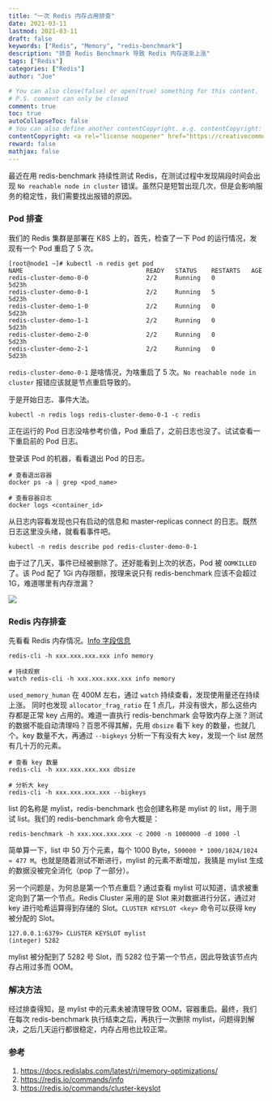 ```yaml
---
title: "一次 Redis 内存占用排查"
date: 2021-03-11
lastmod: 2021-03-11
draft: false
keywords: ["Redis", "Memory", "redis-benchmark"]
description: "排查 Redis Benchmark 导致 Redis 内存逐渐上涨"
tags: ["Redis"]
categories: ["Redis"]
author: "Joe"

# You can also close(false) or open(true) something for this content.
# P.S. comment can only be closed
comment: true
toc: true
autoCollapseToc: false
# You can also define another contentCopyright. e.g. contentCopyright: "This is another copyright."
contentCopyright: <a rel="license noopener" href="https://creativecommons.org/licenses/by-nc-nd/4.0/deed.zh" target="_blank">CC BY-NC-ND 4.0</a>
reward: false
mathjax: false
---
```


最近在用 redis-benchmark 持续性测试 Redis，在测试过程中发现隔段时间会出现 `No reachable node in cluster` 错误。虽然只是短暂出现几次，但是会影响服务的稳定性，我们需要找出报错的原因。

<!--more-->

### Pod 排查

我们的 Redis 集群是部署在 K8S 上的，首先，检查了一下 Pod 的运行情况，发现有一个 Pod 重启了 5 次。

```
[root@node1 ~]# kubectl -n redis get pod
NAME                                  READY   STATUS    RESTARTS   AGE
redis-cluster-demo-0-0                2/2     Running   0          5d23h
redis-cluster-demo-0-1                2/2     Running   5          5d23h
redis-cluster-demo-1-0                2/2     Running   0          5d23h
redis-cluster-demo-1-1                2/2     Running   0          5d23h
redis-cluster-demo-2-0                2/2     Running   0          5d23h
redis-cluster-demo-2-1                2/2     Running   0          5d23h
```

`redis-cluster-demo-0-1` 是啥情况，为啥重启了 5 次。`No reachable node in cluster` 报错应该就是节点重启导致的。

于是开始日志、事件大法。

```shell
kubectl -n redis logs redis-cluster-demo-0-1 -c redis
```

正在运行的 Pod 日志没啥参考价值，Pod 重启了，之前日志也没了。试试查看一下重启前的 Pod 日志。

登录该 Pod 的机器，看看退出 Pod 的日志。

```shell
# 查看退出容器
docker ps -a | grep <pod_name>

# 查看容器日志
docker logs <container_id>
```

从日志内容看发现也只有启动的信息和 master-replicas connect 的日志。既然日志这里没头绪，就看看事件吧。

```shell
kubectl -n redis describe pod redis-cluster-demo-0-1
```

由于过了几天，事件已经被删除了。还好能看到上次的状态，Pod 被 `OOMKILLED` 了。该 Pod 配了 1Gi 内存限额，按理来说只有 redis-benchmark 应该不会超过 1G，难道哪里有内存泄漏？

![](https://images.adevjoe.com/2021-03-11-XQ6nDK.png)

### Redis 内存排查

先看看 Redis 内存情况。[Info 字段信息](https://redis.io/commands/info)

```shell
redis-cli -h xxx.xxx.xxx.xxx info memory

# 持续观察
watch redis-cli -h xxx.xxx.xxx.xxx info memory
```

`used_memory_human` 在 400M 左右，通过 `watch` 持续查看，发现使用量还在持续上涨。 同时也发现 `allocator_frag_ratio` 在 1 点几，并没有很大，那么这些内存都是正常 key 占用的。难道一直执行 redis-benchmark 会导致内存上涨？测试的数据不能自动清理吗？百思不得其解，先用 `dbsize` 看下 key 的数量，也就几个。key 数量不大，再通过 `--bigkeys` 分析一下有没有大 key，发现一个 list 居然有几十万的元素。

```shell
# 查看 key 数量
redis-cli -h xxx.xxx.xxx.xxx dbsize

# 分析大 key
redis-cli -h xxx.xxx.xxx.xxx --bigkeys
```

list 的名称是 mylist，redis-benchmark 也会创建名称是 mylist 的 list，用于测试 list。我们的 redis-benchmark 命令大概是：

```shell
redis-benchmark -h xxx.xxx.xxx.xxx -c 2000 -n 1000000 -d 1000 -l
```

简单算一下，list 中 50 万个元素，每个 1000 Byte，`500000 * 1000/1024/1024 ≈ 477 M`。也就是随着测试不断进行，mylist 的元素不断增加，我猜是 mylist 生成的数据没被完全消化（pop 了一部分）。

另一个问题是，为何总是第一个节点重启？通过查看 mylist 可以知道，请求被重定向到了第一个节点。Redis Cluster 采用的是 Slot 来对数据进行分区，通过对 key 进行哈希运算得到存储的 Slot。`CLUSTER KEYSLOT <key>` 命令可以获得 key 被分配的 Slot。

```
127.0.0.1:6379> CLUSTER KEYSLOT mylist
(integer) 5282
```

mylist 被分配到了 5282 号 Slot，而 5282 位于第一个节点，因此导致该节点内存占用过多而 OOM。

### 解决方法

经过排查得知，是 mylist 中的元素未被清理导致 OOM，容器重启。最终，我们在每次 redis-benchmark 执行结束之后，再执行一次删除 mylist，问题得到解决，之后几天运行都很稳定，内存占用也比较正常。

### 参考

1. https://docs.redislabs.com/latest/ri/memory-optimizations/
2. https://redis.io/commands/info
3. https://redis.io/commands/cluster-keyslot